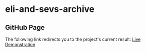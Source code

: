 # eli-and-sevs-archive

## GitHub Page

The following link redirects you to the project's current result:
[Live Demonstration](https://qanszer.github.io/eli-and-sevs-archive/)